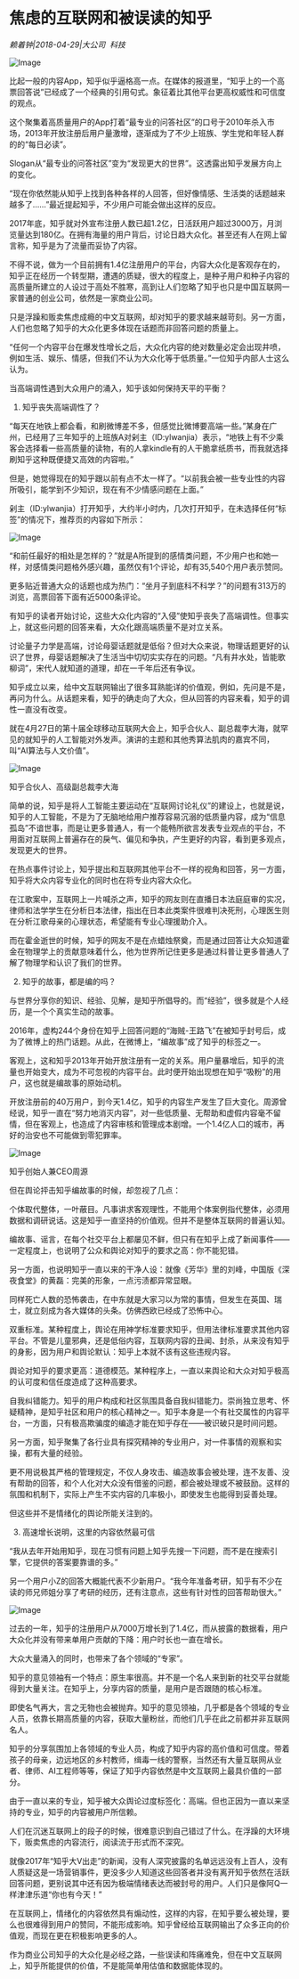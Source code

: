 # 焦虑的互联网和被误读的知乎

*赖着钟|2018-04-29|大公司 
                                                科技*

![Image](http://p3.pstatp.com/large/pgc-image/1525047560688ec7df6f0b0)

比起一般的内容App，知乎似乎逼格高一点。在媒体的报道里，“知乎上的一个高票回答说”已经成了一个经典的引用句式。象征着比其他平台更高权威性和可信度的观点。

这个聚集着高质量用户的App打着“最专业的问答社区”的口号于2010年杀入市场，2013年开放注册后用户量激增，逐渐成为了不少上班族、学生党和年轻人群的的“每日必读”。

Slogan从“最专业的问答社区”变为“发现更大的世界”。这透露出知乎发展方向上的变化。

“现在你依然能从知乎上找到各种各样的人回答，但好像情感、生活类的话题越来越多了……”最近提起知乎，不少用户可能会做出这样的反应。

2017年底，知乎就对外宣布注册人数已超1.2亿，日活跃用户超过3000万，月浏览量达到180亿。在拥有海量的用户背后，讨论日趋大众化。甚至还有人在网上留言称，知乎是为了流量而妥协了内容。

不得不说，做为一个目前拥有1.4亿注册用户的平台，内容大众化是客观存在的，知乎正在经历一个转型期，遭遇的质疑，很大的程度上，是种子用户和种子内容的高质量所建立的人设过于高处不胜寒，高到让人们忽略了知乎也只是中国互联网一家普通的创业公司，依然是一家商业公司。

只是浮躁和贩卖焦虑成瘾的中文互联网，却对知乎的要求越来越苛刻。另一方面，人们也忽略了知乎的大众化更多体现在话题而非回答问题的质量上。

“任何一个内容平台在爆发性增长之后，大众化内容的绝对数量必定会出现井喷，例如生活、娱乐、情感，但我们不认为大众化等于低质量。”一位知乎内部人士这么认为。

当高端调性遇到大众用户的涌入，知乎该如何保持天平的平衡？

1. 知乎丧失高端调性了？

“每天在地铁上都会看，和刷微博差不多，但感觉比微博要高端一些。”某身在广州，已经用了三年知乎的上班族A对剁主（ID:ylwanjia）表示，“地铁上有不少乘客会选择看一些高质量的读物，有的人拿kindle有的人干脆拿纸质书，而我就选择刷知乎这种既便捷又高效的内容啦。”

但是，她觉得现在的知乎跟以前有点不太一样了。“以前我会被一些专业性的内容所吸引，能学到不少知识，现在有不少情感问题在上面。”

剁主（ID:ylwanjia）打开知乎，大约半小时内，几次打开知乎，在未选择任何“标签”的情况下，推荐页的内容如下所示：

![Image](http://p3.pstatp.com/large/pgc-image/15250475607161eb03e3eda)

“和前任最好的相处是怎样的？”就是A所提到的感情类问题，不少用户也和她一样，对感情类问题格外感兴趣，虽然仅有1个评论，却有35,540个用户表示赞同。

更多贴近普通大众的话题也成为热门：“坐月子到底科不科学？”的问题有313万的浏览，高票回答下面有近5000条评论。

有知乎的读者开始讨论，这些大众化内容的“入侵”使知乎丧失了高端调性。但事实上，就这些问题的回答来看，大众化跟高端质量不是对立关系。

讨论量子力学是高端，讨论母婴话题就是低俗？但对大众来说，物理话题更好的认识了世界，母婴话题解决了生活当中切切实实存在的问题。“凡有井水处，皆能歌柳词”，宋代人就知道的道理，却在一千年后还有争议。

知乎成立以来，给中文互联网输出了很多耳熟能详的价值观，例如，先问是不是，再问为什么。从话题来看，知乎的确走向了大众，但从回答的内容来看，知乎的调性一直没有改变。

就在4月27日的第十届全球移动互联网大会上，知乎合伙人、副总裁李大海，就罕见的就知乎的人工智能对外发声。演讲的主题和其他秀算法肌肉的嘉宾不同，叫“AI算法与人文价值”。

![Image](http://p1.pstatp.com/large/pgc-image/1525047560796be870187dc)

知乎合伙人、高级副总裁李大海

简单的说，知乎是将人工智能主要运动在“互联网讨论礼仪”的建设上，也就是说，知乎的人工智能，不是为了无脑地给用户推荐容易沉溺的低质量内容，成为“信息孤岛”不谙世事，而是让更多普通人，有一个能畅所欲言发表专业观点的平台，不用面对互联网上普遍存在的戾气、偏见和争执，产生更好的内容，看到更多观点，发现更大的世界。

在热点事件讨论上，知乎提出和互联网其他平台不一样的视角和回答，另一方面，知乎将大众内容专业化的同时也在将专业内容大众化。

在江歌案中，互联网上一片喊杀之声，知乎的网友则在直播日本法庭庭审的实况，律师和法学学生在分析日本法律，指出在日本此类案件很难判决死刑，心理医生则在分析江歌母亲的心理状态，希望能有专业心理援助介入。

而在霍金逝世的时候，知乎的网友不是在点蜡烛祭奠，而是通过回答让大众知道霍金在物理学上的贡献意味着什么，他为世界所记住更多是通过科普让更多普通人了解了物理学和认识了我们的世界。

2. 知乎的故事，都是编的吗？

与世界分享你的知识、经验、见解，是知乎所倡导的。而“经验”，很多就是个人经历，是一个个真实生动的故事。

2016年，虚构244个身份在知乎上回答问题的“海贼-王路飞”在被知乎封号后，成为了微博上的热门话题。从此，在微博上，“编故事”成了知乎的标签之一。

客观上，这和知乎2013年开始开放注册有一定的关系。用户量暴增后，知乎的流量也开始变大，成为不可忽视的内容平台。此时便开始出现想在知乎“吸粉”的用户，这也就是编故事的原始动机。

开放注册前的40万用户，到今天1.4亿，知乎的内容生产发生了巨大变化。周源曾经说，知乎一直在“努力地消灭内容”，对一些低质量、无帮助和虚假内容毫不留情，但在客观上，也造成了内容审核和管理成本剧增。一个1.4亿人口的城市，再好的治安也不可能做到零犯罪率。

![Image](http://p3.pstatp.com/large/pgc-image/1525047560703c2a6e38c48)

知乎创始人兼CEO周源

但在舆论抨击知乎编故事的时候，却忽视了几点：

个体取代整体，一叶蔽目。凡事讲求客观理性，不能用个体案例指代整体，必须用数据和调研说话。这是知乎一直坚持的价值观。但并不是整体互联网的普遍认知。

编故事、谣言，在每个社交平台上都屡见不鲜，但只有在知乎上成了新闻事件——一定程度上，也说明了公众和舆论对知乎的要求之高：你不能犯错。

另一方面，也说明知乎一直以来的干净人设：就像《芳华》里的刘峰，中国版《深夜食堂》的黄磊：完美的形象，一点污渍都异常显眼。

同样死亡人数的恐怖袭击，在中东就是大家习以为常的事情，但发生在英国、瑞士，就立刻成为各大媒体的头条。仿佛西欧已经成了恐怖中心。

双重标准。某种程度上，舆论在用神学标准要求知乎，但用法律标准要求其他内容平台。不管是儿童邪典，还是低俗内容，互联网内容的丑闻、封杀，从来没有知乎的身影，因为用户和舆论默认：知乎上本就不该有这些违规内容。

舆论对知乎的要求更高：道德模范。某种程序上，一直以来舆论和大众对知乎极高的认可度和信任度造成了这种高要求。

自我纠错能力。知乎的用户构成和社区氛围具备自我纠错能力。崇尚独立思考、怀疑精神，是知乎社区和用户的核心精神之一。知乎本身是一个有社交属性的内容平台，一方面，只有极高欺骗度的编造才能在知乎存在——被识破只是时间问题。

另一方面，知乎聚集了各行业具有探究精神的专业用户，对一件事情的观察和实操，都有大量的经验。

更不用说极其严格的管理规定，不仅人身攻击、编造故事会被处理，连不友善、没有帮助的回答，和个人化对大众没有借鉴的问题，都会被处理或不被鼓励。这样的氛围和机制下，实际上产生不实内容的几率极小，即使发生也能得到妥善处理。

但这些并不是情绪化的舆论所能关注到的。

3. 高速增长说明，这里的内容依然最可信

“我从去年开始用知乎，现在习惯有问题上知乎先搜一下问题，而不是在搜索引擎，它提供的答案要靠谱的多。”

另一个用户小Z的回答大概能代表不少新用户。“我今年准备考研，知乎有不少在读的师兄师姐分享了考研的经历，还有注意点，这些有针对性的回答帮助很大。”

![Image](http://p3.pstatp.com/large/pgc-image/1525047561143db237a0d8f)

过去的一年，知乎的注册用户从7000万增长到了1.4亿，而从披露的数据看，用户大众化并没有带来单用户贡献的下降：用户时长也一直在增长。

大众大量涌入的同时，也带来了各个领域的“专家”。

知乎的意见领袖有一个特点：原生率很高。并不是一个名人来到新的社交平台就能得到大量关注。在知乎上，分享内容的质量，是用户是否跟随的核心标准。

即使名气再大，言之无物也会被抛弃。知乎的意见领袖，几乎都是各个领域的专业人员，依靠长期高质量的内容，获取大量粉丝，而他们几乎在此之前都并非互联网名人。

知乎的分享氛围加上各领域的专业人员，构成了知乎内容的高价值和可信度。带着孩子的母亲，边远地区的乡村教师，缉毒一线的警察，当然还有大量互联网从业者、律师、AI工程师等等，保证了知乎内容依然是中文互联网上最具价值的一部分。

由于一直以来的专业，知乎被大众舆论过度标签化：高端。但也正因为一直以来坚持的专业，知乎的内容被用户所信赖。

人们在沉迷互联网上的段子的时候，很难意识到自己错过了什么。在浮躁的大环境下，贩卖焦虑的内容流行，阅读流于形式而不深究。

就像2017年“知乎大V出走”的新闻，没有人深究披露的名单远远没有上百人，没有人质疑这是一场营销事件，更没多少人知道这些回答者并没有离开知乎依然在活跃回答问题，更别说其中还有因为极端情绪表达而被封号的用户。人们只是像阿Q一样津津乐道“你也有今天！”

在互联网上，情绪化的内容依然具有煽动性，这样的内容，在知乎要么被处理，要么也很难得到用户的赞同，不能形成影响。知乎曾经给互联网输出了众多正向的价值观，而现在更在积极影响更多的人。

作为商业公司知乎的大众化是必经之路，一些误读和阵痛难免，但在中文互联网上，知乎所能提供的价值，不是能简单用估值和数据能体现的。

